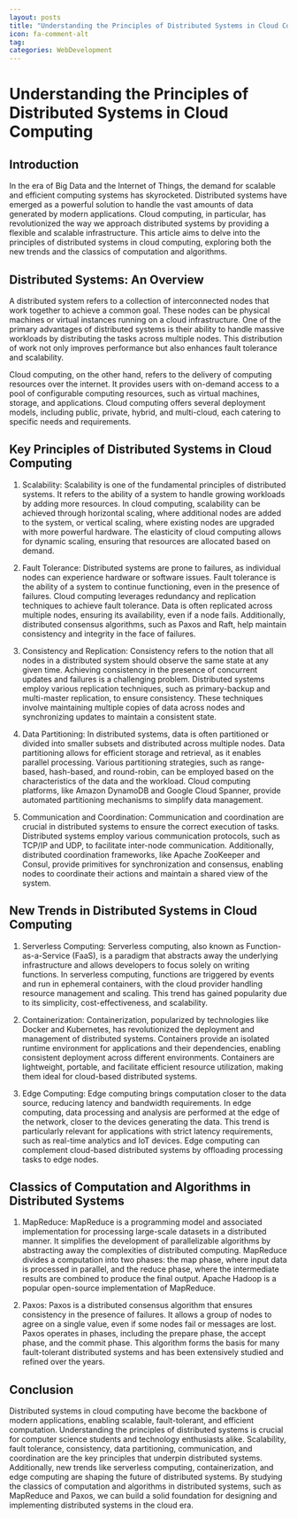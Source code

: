 ```yaml
---
layout: posts
title: "Understanding the Principles of Distributed Systems in Cloud Computing"
icon: fa-comment-alt
tag:      
categories: WebDevelopment
---
```



# Understanding the Principles of Distributed Systems in Cloud Computing

## Introduction

In the era of Big Data and the Internet of Things, the demand for scalable and efficient computing systems has skyrocketed. Distributed systems have emerged as a powerful solution to handle the vast amounts of data generated by modern applications. Cloud computing, in particular, has revolutionized the way we approach distributed systems by providing a flexible and scalable infrastructure. This article aims to delve into the principles of distributed systems in cloud computing, exploring both the new trends and the classics of computation and algorithms.

## Distributed Systems: An Overview

A distributed system refers to a collection of interconnected nodes that work together to achieve a common goal. These nodes can be physical machines or virtual instances running on a cloud infrastructure. One of the primary advantages of distributed systems is their ability to handle massive workloads by distributing the tasks across multiple nodes. This distribution of work not only improves performance but also enhances fault tolerance and scalability.

Cloud computing, on the other hand, refers to the delivery of computing resources over the internet. It provides users with on-demand access to a pool of configurable computing resources, such as virtual machines, storage, and applications. Cloud computing offers several deployment models, including public, private, hybrid, and multi-cloud, each catering to specific needs and requirements.

## Key Principles of Distributed Systems in Cloud Computing

1. Scalability: Scalability is one of the fundamental principles of distributed systems. It refers to the ability of a system to handle growing workloads by adding more resources. In cloud computing, scalability can be achieved through horizontal scaling, where additional nodes are added to the system, or vertical scaling, where existing nodes are upgraded with more powerful hardware. The elasticity of cloud computing allows for dynamic scaling, ensuring that resources are allocated based on demand.

2. Fault Tolerance: Distributed systems are prone to failures, as individual nodes can experience hardware or software issues. Fault tolerance is the ability of a system to continue functioning, even in the presence of failures. Cloud computing leverages redundancy and replication techniques to achieve fault tolerance. Data is often replicated across multiple nodes, ensuring its availability, even if a node fails. Additionally, distributed consensus algorithms, such as Paxos and Raft, help maintain consistency and integrity in the face of failures.

3. Consistency and Replication: Consistency refers to the notion that all nodes in a distributed system should observe the same state at any given time. Achieving consistency in the presence of concurrent updates and failures is a challenging problem. Distributed systems employ various replication techniques, such as primary-backup and multi-master replication, to ensure consistency. These techniques involve maintaining multiple copies of data across nodes and synchronizing updates to maintain a consistent state.

4. Data Partitioning: In distributed systems, data is often partitioned or divided into smaller subsets and distributed across multiple nodes. Data partitioning allows for efficient storage and retrieval, as it enables parallel processing. Various partitioning strategies, such as range-based, hash-based, and round-robin, can be employed based on the characteristics of the data and the workload. Cloud computing platforms, like Amazon DynamoDB and Google Cloud Spanner, provide automated partitioning mechanisms to simplify data management.

5. Communication and Coordination: Communication and coordination are crucial in distributed systems to ensure the correct execution of tasks. Distributed systems employ various communication protocols, such as TCP/IP and UDP, to facilitate inter-node communication. Additionally, distributed coordination frameworks, like Apache ZooKeeper and Consul, provide primitives for synchronization and consensus, enabling nodes to coordinate their actions and maintain a shared view of the system.

## New Trends in Distributed Systems in Cloud Computing

1. Serverless Computing: Serverless computing, also known as Function-as-a-Service (FaaS), is a paradigm that abstracts away the underlying infrastructure and allows developers to focus solely on writing functions. In serverless computing, functions are triggered by events and run in ephemeral containers, with the cloud provider handling resource management and scaling. This trend has gained popularity due to its simplicity, cost-effectiveness, and scalability.

2. Containerization: Containerization, popularized by technologies like Docker and Kubernetes, has revolutionized the deployment and management of distributed systems. Containers provide an isolated runtime environment for applications and their dependencies, enabling consistent deployment across different environments. Containers are lightweight, portable, and facilitate efficient resource utilization, making them ideal for cloud-based distributed systems.

3. Edge Computing: Edge computing brings computation closer to the data source, reducing latency and bandwidth requirements. In edge computing, data processing and analysis are performed at the edge of the network, closer to the devices generating the data. This trend is particularly relevant for applications with strict latency requirements, such as real-time analytics and IoT devices. Edge computing can complement cloud-based distributed systems by offloading processing tasks to edge nodes.

## Classics of Computation and Algorithms in Distributed Systems

1. MapReduce: MapReduce is a programming model and associated implementation for processing large-scale datasets in a distributed manner. It simplifies the development of parallelizable algorithms by abstracting away the complexities of distributed computing. MapReduce divides a computation into two phases: the map phase, where input data is processed in parallel, and the reduce phase, where the intermediate results are combined to produce the final output. Apache Hadoop is a popular open-source implementation of MapReduce.

2. Paxos: Paxos is a distributed consensus algorithm that ensures consistency in the presence of failures. It allows a group of nodes to agree on a single value, even if some nodes fail or messages are lost. Paxos operates in phases, including the prepare phase, the accept phase, and the commit phase. This algorithm forms the basis for many fault-tolerant distributed systems and has been extensively studied and refined over the years.

## Conclusion

Distributed systems in cloud computing have become the backbone of modern applications, enabling scalable, fault-tolerant, and efficient computation. Understanding the principles of distributed systems is crucial for computer science students and technology enthusiasts alike. Scalability, fault tolerance, consistency, data partitioning, communication, and coordination are the key principles that underpin distributed systems. Additionally, new trends like serverless computing, containerization, and edge computing are shaping the future of distributed systems. By studying the classics of computation and algorithms in distributed systems, such as MapReduce and Paxos, we can build a solid foundation for designing and implementing distributed systems in the cloud era.